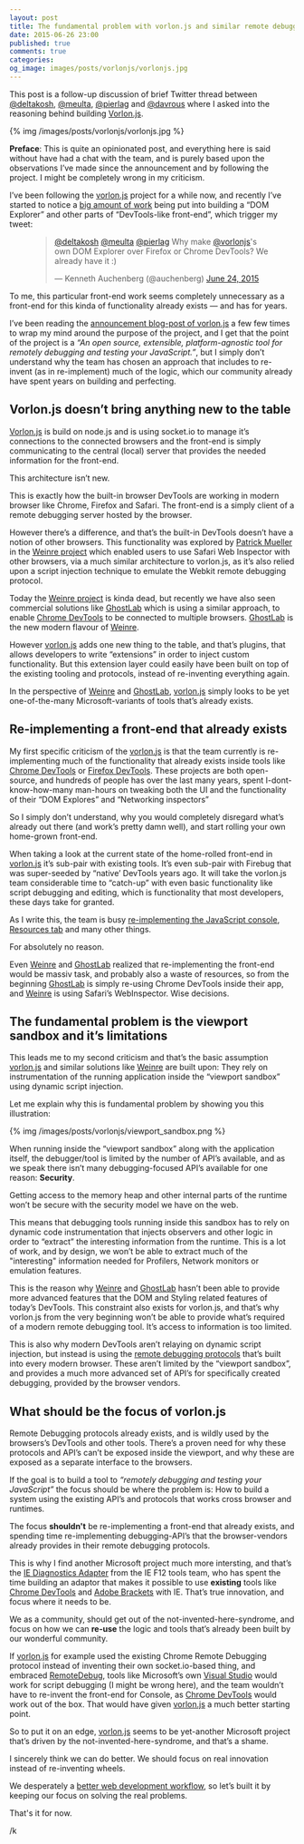```yaml
---
layout: post
title: The fundamental problem with vorlon.js and similar remote debugging solutions.
date: 2015-06-26 23:00
published: true
comments: true
categories:
og_image: images/posts/vorlonjs/vorlonjs.jpg
---
```


This post is a follow-up discussion of brief Twitter thread between [@deltakosh](https://twitter.com/deltakosh), [@meulta](https://twitter.com/meulta), [@pierlag](https://twitter.com/pierlag) and [@davrous](https://twitter.com/davrous) where I asked into the reasoning behind building [Vorlon.js](http://vorlonjs.com).

{% img /images/posts/vorlonjs/vorlonjs.jpg %}


**Preface**: This is quite an opinionated post, and everything here is said without have had a chat with the team, and is purely based upon the observations I’ve made since the announcement and by following the project. I might be completely wrong in my criticism.

<!--more-->

I’ve been following the [vorlon.js](http://vorlonjs.com) project for a while now, and recently I’ve started to notice a [big amount of work]() being put into building a “DOM Explorer” and other parts of “DevTools-like front-end”, which trigger my tweet:

<figure>
	<blockquote class="twitter-tweet" lang="en"><p lang="en" dir="ltr"><a href="https://twitter.com/deltakosh">@deltakosh</a> <a href="https://twitter.com/meulta">@meulta</a> <a href="https://twitter.com/pierlag">@pierlag</a> Why make <a href="https://twitter.com/VorlonJS">@vorlonjs</a>&#39;s own DOM Explorer over Firefox or Chrome DevTools? We already have it :)</p>&mdash; Kenneth Auchenberg (@auchenberg) <a href="https://twitter.com/auchenberg/status/613558197350064129">June 24, 2015</a></blockquote>
</figure>

To me, this particular front-end work seems completely unnecessary as a front-end for this kinda of functionality already exists — and has for years.

I’ve been reading the [announcement blog-post of vorlon.js](http://blogs.msdn.com/b/eternalcoding/archive/2015/04/30/why-we-made-vorlon-js-and-how-to-use-it-to-debug-your-javascript-remotely.aspx) a few few times to wrap my mind around the purpose of the project, and I get that the point of the project is a *“An open source, extensible, platform-agnostic tool for remotely debugging and testing your JavaScript.”*, but I simply don’t understand why the team has chosen an approach that includes to re-invent (as in re-implement) much of the logic, which our community already have spent years on building and perfecting.

## Vorlon.js doesn’t bring anything new to the table
[Vorlon.js](http://vorlonjs.com) is build on node.js and is using socket.io to manage it’s connections to the connected browsers and the front-end is simply communicating to the central (local) server that provides the needed information for the front-end.

This architecture isn’t new.

This is exactly how the built-in browser DevTools are working in modern browser like Chrome, Firefox and Safari. The front-end is a simply client of a remote debugging server hosted by the browser.

However there’s a difference, and that’s the built-in DevTools doesn’t have a notion of other browsers. This functionality was explored by [Patrick Mueller](https://twitter.com/pmuellr) in the [Weinre project](http://people.apache.org/~pmuellr/weinre-docs/latest/) which enabled users to use Safari Web Inspector with other browsers, via a much similar architecture to vorlon.js, as it’s also relied upon a script injection technique to emulate the Webkit remote debugging protocol.

Today the [Weinre project](http://people.apache.org/~pmuellr/weinre-docs/latest/) is kinda dead, but recently we have also seen commercial solutions like [GhostLab](http://vanamco.com/ghostlab/) which is using a similar approach, to enable [Chrome DevTools](https://developer.chrome.com/devtools) to be connected to multiple browsers. [GhostLab](http://vanamco.com/ghostlab/) is the new modern flavour of [Weinre](http://people.apache.org/~pmuellr/weinre-docs/latest/).

However [vorlon.js](http://vorlonjs.com) adds one new thing to the table, and that’s plugins, that allows developers to write “extensions” in order to inject custom functionality. But this extension layer could easily have been built on top of the existing tooling and protocols, instead of re-inventing everything again.

In the perspective of [Weinre](http://people.apache.org/~pmuellr/weinre-docs/latest/) and [GhostLab](http://vanamco.com/ghostlab/), [vorlon.js](http://vorlonjs.com) simply looks to be yet one-of-the-many Microsoft-variants of tools that’s already exists.


## Re-implementing a front-end that already exists
My first specific criticism of the [vorlon.js](http://vorlonjs.com) is that the team currently is re-implementing much of the functionality that already exists inside tools like [Chrome DevTools](https://developer.chrome.com/devtools) or [Firefox DevTools](https://developer.mozilla.org/en/docs/Tools). These projects are both open-source, and hundreds of people has over the last many years, spent I-dont-know-how-many man-hours on tweaking both the UI and the functionality of their “DOM Explores” and “Networking inspectors”

So I simply don’t understand, why you would completely disregard what’s already out there (and work’s pretty damn well), and start rolling your own home-grown front-end.

When taking a look at the current state of the home-rolled front-end in [vorlon.js](http://vorlonjs.com) it’s sub-pair with existing tools. It’s even sub-pair with Firebug that was super-seeded by “native’ DevTools years ago. It will take the vorlon.js team considerable time to “catch-up” with even basic functionality like script debugging and editing, which is functionality that most developers, these days take for granted.

As I write this, the team is busy [re-implementing the JavaScript console](https://github.com/MicrosoftDX/Vorlonjs/issues/146), [Resources tab](https://github.com/MicrosoftDX/Vorlonjs/issues/145) and many other things.

For absolutely no reason.

Even [Weinre](http://people.apache.org/~pmuellr/weinre-docs/latest/) and [GhostLab](http://vanamco.com/ghostlab/) realized that re-implementing the front-end would be massiv task, and probably also a waste of resources, so from the beginning [GhostLab](http://vanamco.com/ghostlab/) is simply re-using Chrome DevTools inside their app, and [Weinre](http://people.apache.org/~pmuellr/weinre-docs/latest/) is using Safari’s WebInspector. Wise decisions.

## The fundamental problem is the viewport sandbox and it’s limitations
This leads me to my second criticism and that’s the basic assumption [vorlon.js](http://vorlonjs.com) and similar solutions like [Weinre](http://people.apache.org/~pmuellr/weinre-docs/latest/) are built upon: They rely on instrumentation of the running application inside the “viewport sandbox” using dynamic script injection.

Let me explain why this is fundamental problem by showing you this illustration:

{% img /images/posts/vorlonjs/viewport_sandbox.png %}

When running inside the “viewport sandbox” along with the application itself, the debugger/tool is limited by the number of API’s available, and as we speak there isn’t many debugging-focused API’s available for one reason: **Security**.

Getting access to the memory heap and other internal parts of the runtime won’t be secure with the security model we have on the web.

This means that debugging tools running inside this sandbox has to rely on dynamic code instrumentation that injects observers and other logic in order to “extract” the interesting information from the runtime. This is a lot of work, and by design, we won’t be able to extract much of the "interesting" information needed for Profilers, Network monitors or emulation features.

This is the reason why [Weinre](http://people.apache.org/~pmuellr/weinre-docs/latest/) and [GhostLab](http://vanamco.com/ghostlab/) hasn’t been able to provide more advanced features that the DOM and Styling related features of today’s DevTools. This constraint also exists for vorlon.js, and that’s why vorlon.js from the very beginning won’t be able to provide what’s required of a modern remote debugging tool. It’s access to information is too limited.

This is also why modern DevTools aren’t relaying on dynamic script injection, but instead is using the [remote debugging protocols](http://remotedebug.org/specifications/) that’s built into every modern browser. These aren’t limited by the “viewport sandbox”, and provides a much more advanced set of API’s for specifically created debugging, provided by the browser vendors.

## What should be the focus of vorlon.js
Remote Debugging protocols already exists, and is wildly used by the browsers’s DevTools and other tools. There’s a proven need for why these protocols and API’s can’t be exposed inside the viewport, and why these are exposed as a separate interface to the browsers.

If the goal is to build a tool to *“remotely debugging and testing your JavaScript”* the focus should be where the problem is: How to build a system using the existing API’s and protocols that works cross browser and runtimes.

The focus **shouldn't** be re-implementing a front-end that already exists, and spending time re-implementing debugging-API’s that the browser-vendors already provides in their remote debugging protocols.

This is why I find another Microsoft project much more intersting, and that’s the [IE Diagnostics Adapter](https://github.com/Microsoft/IEDiagnosticsAdapter) from the IE F12 tools team, who has spent the time building an adaptor that makes it possible to use **existing** tools like [Chrome DevTools](https://developer.chrome.com/devtools) and [Adobe Brackets](http://brackets.io) with IE. That’s true innovation, and focus where it needs to be.

We as a community, should get out of the not-invented-here-syndrome, and focus on how we can **re-use** the logic and tools that’s already been built by our wonderful community.

If [vorlon.js](http://vorlonjs.com) for example used the existing Chrome Remote Debugging protocol instead of inventing their own socket.io-based thing, and embraced [RemoteDebug](https://remotedebug.org), tools like Microsoft’s own [Visual Studio](https://www.visualstudio.com/) would work for script debugging (I might be wrong here), and the team wouldn’t have to re-invent the front-end for Console, as [Chrome DevTools](https://developer.chrome.com/devtools) would work out of the box. That would have given [vorlon.js](http://vorlonjs.com) a much better starting point.

So to put it on an edge, [vorlon.js](http://vorlonjs.com) seems to be yet-another Microsoft project that’s driven by the not-invented-here-syndrome, and that’s a shame.

I sincerely think we can do better. We should focus on real innovation instead of re-inventing wheels.

We desperately a [better web development workflow](https://kenneth.io/blog/2013/05/21/our-web-development-workflow-is-completely-broken/), so let’s built it by keeping our focus on solving the real problems.

That's it for now.

/k
